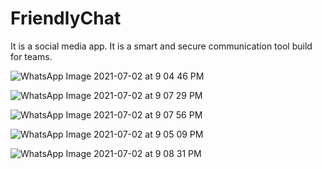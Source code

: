# FriendlyChat
It is a social media app. It is a smart and secure communication
tool build for teams.

![WhatsApp Image 2021-07-02 at 9 04 46 PM](https://user-images.githubusercontent.com/56055918/124307013-d1fb3780-db84-11eb-8bc1-fcdbadd127c3.jpeg)

![WhatsApp Image 2021-07-02 at 9 07 29 PM](https://user-images.githubusercontent.com/56055918/124306978-c60f7580-db84-11eb-9aa7-ce36a9e89f46.jpeg)

![WhatsApp Image 2021-07-02 at 9 07 56 PM](https://user-images.githubusercontent.com/56055918/124306989-c9a2fc80-db84-11eb-920c-39e107710dbf.jpeg)

![WhatsApp Image 2021-07-02 at 9 05 09 PM](https://user-images.githubusercontent.com/56055918/124306971-c3148500-db84-11eb-97c0-ca1abc70dfb1.jpeg)

![WhatsApp Image 2021-07-02 at 9 08 31 PM](https://user-images.githubusercontent.com/56055918/124306997-cdcf1a00-db84-11eb-8e96-c65327050172.jpeg)

